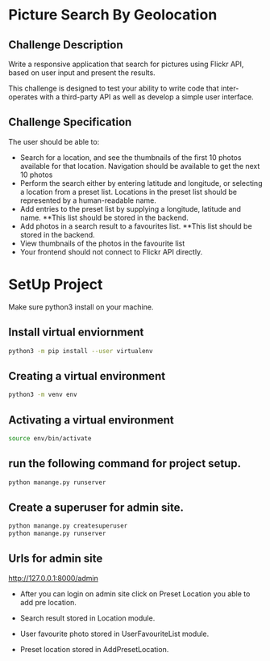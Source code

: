 # Picture Search By Geolocation

## Challenge Description 
Write a responsive application that search for pictures using Flickr API, based on user input and present the results.

This challenge is designed to test your ability to write code that inter-operates with a third-party API as well as develop a simple user interface.

## Challenge Specification
The user should be able to:
- Search for a location, and see the thumbnails of the first 10 photos available for that location. Navigation should be available to get the next 10 photos
- Perform the search either by entering latitude and longitude, or selecting a location from a preset list. Locations in the preset list should be represented by a human-readable name.
- Add entries to the preset list by supplying a longitude, latitude and name. **This list should be stored in the backend.
- Add photos in a search result to a favourites list. **This list should be stored in the backend.
- View thumbnails of the photos in the favourite list
- Your frontend should not connect to Flickr API directly.

# SetUp Project

Make sure python3 install on your machine.

## Install virtual enviornment 

```sh 
python3 -m pip install --user virtualenv
```

## Creating a virtual environment

```sh 
python3 -m venv env
```

## Activating a virtual environment
```sh 
source env/bin/activate
```


## run the following command for project setup.

```sh 
python manange.py runserver
```


## Create a superuser for admin site.

```sh 
python manange.py createsuperuser
python manange.py runserver
```

## Urls for admin site
http://127.0.0.1:8000/admin

- After you can login on admin site click on Preset Location you able to add pre location. 

- Search result stored in Location module.

- User favourite photo stored in UserFavouriteList module.

- Preset location stored in AddPresetLocation.
